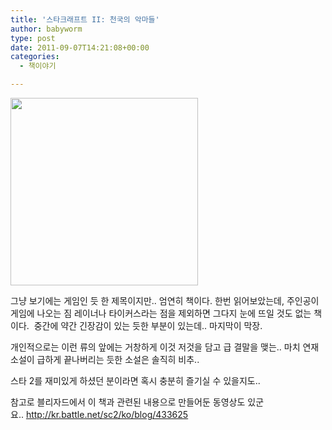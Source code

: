 ```yaml
---
title: '스타크래프트 II: 천국의 악마들'
author: babyworm
type: post
date: 2011-09-07T14:21:08+00:00
categories:
  - 책이야기

---
```

<img decoding="async" src="https://contents.kyobobook.co.kr/sih/fit-in/458x0/pdt/9788959522200.jpg" width= 300>

그냥 보기에는 게임인 듯 한 제목이지만.. 엄연히 책이다.
한번 읽어보았는데, 주인공이 게임에 나오는 짐 레이너나 타이커스라는 점을 제외하면 그다지 눈에 뜨일 것도 없는 책이다. 
중간에 약간 긴장감이 있는 듯한 부분이 있는데.. 마지막이 막장.

개인적으로는 이런 류의 앞에는 거창하게 이것 저것을 담고 급 결말을 맺는.. 마치 연재 소설이 급하게 끝나버리는 듯한 소설은 솔직히 비추..  

스타 2를 재미있게 하셨던 분이라면 혹시 충분히 즐기실 수 있을지도.. 

참고로 블리자드에서 이 책과 관련된 내용으로 만들어둔 동영상도 있군요.. <http://kr.battle.net/sc2/ko/blog/433625> 
